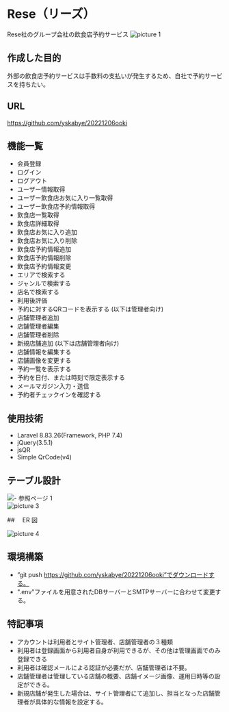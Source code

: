 # Rese（リーズ）

Rese社のグループ会社の飲食店予約サービス
![picture 1](images/7b80fd5b00e84b573b808ed22d86e22eda41de407cdb78282c2ccc2ad32e99b7.png)  


## 作成した目的

外部の飲食店予約サービスは手数料の支払いが発生するため、自社で予約サービスを持ちたい。

## URL

https://github.com/yskabye/20221206ooki

## 機能一覧

-   会員登録
-   ログイン
-   ログアウト
-   ユーザー情報取得
-   ユーザー飲食店お気に入り一覧取得
-   ユーザー飲食店予約情報取得
-   飲食店一覧取得
-   飲食店詳細取得
-   飲食店お気に入り追加
-   飲食店お気に入り削除
-   飲食店予約情報追加
-   飲食店予約情報削除
-   飲食店予約情報変更
-   エリアで検索する
-   ジャンルで検索する
-   店名で検索する
-   利用後評価
-   予約に対するQRコードを表示する
    (以下は管理者向け)
-   店舗管理者追加
-   店舗管理者編集
-   店舗管理者削除
-   新規店舗追加
    (以下は店舗管理者向け)
-   店舗情報を編集する
-   店舗画像を変更する
-   予約一覧を表示する
-   予約を日付、または時刻で限定表示する
-   メールマガジン入力・送信
-   予約者チェックインを確認する

## 使用技術

-   Laravel 8.83.26(Framework, PHP 7.4)
-   jQuery(3.5.1)
-   jsQR
-   Simple QrCode(v4)

## テーブル設計

![-   **[参照ページ](https://docs.google.com/spreadsheets/d/1PPSwFs4CRRKUTM0Z75WfnCJP4IAOYAt7k38oznpVvbc/edit#gid=1635115377)** 1](images/fa70a6413294c677d9fa10f6ddfda4bf8803e4f24a00ec7fe8c7515bcf4d87bd.png)  
![picture 3](images/240e8dd2093a7a9e401fc0a0d8efe8e0b766789235e5b3ce43431400f838df0f.png)  


##　 ER 図

![picture 4](images/cdf99eefa37d47da1facd8ff5f97cae649a1fbe359b8ddf763380e3b7c12ba52.png)  


## 環境構築

-   ”git push https://github.com/yskabye/20221206ooki”でダウンロードする。
-   ".env"ファイルを用意されたDBサーバーとSMTPサーバーに合わせて変更する。

## 特記事項

-   アカウントは利用者とサイト管理者、店舗管理者の３種類
-   利用者は登録画面から利用者自身が利用できるが、その他は管理画面でのみ登録できる
-   利用者は確認メールによる認証が必要だが、店舗管理者は不要。
-   店舗管理者は管理している店舗の概要、店舗イメージ画像、運用日時等の設定ができる。
-   新規店舗が発生した場合は、サイト管理者にて追加し、担当となった店舗管理者が具体的な情報を設定する。

